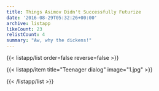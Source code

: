 ```yaml
---
title: Things Asimov Didn't Successfully Futurize
date: '2016-08-29T05:32:26+00:00'
archive: listapp
likeCount: 23
relistCount: 4
summary: "Aw, why the dickens!"
---
```


{{< listapp/list order=false reverse=false >}}

   {{< listapp/item title="Teenager dialog"
      image="1.jpg" >}}

{{< /listapp/list >}}
